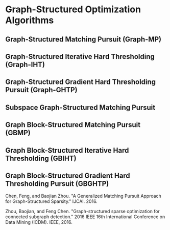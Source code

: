 # Graph-Structured Optimization Algorithms

## Graph-Structured Matching Pursuit (Graph-MP)



## Graph-Structured Iterative Hard Thresholding (Graph-IHT)

## Graph-Structured Gradient Hard Thresholding Pursuit (Graph-GHTP)

## Subspace Graph-Structured Matching Pursuit

## Graph Block-Structured Matching Pursuit (GBMP)

## Graph Block-Structured Iterative Hard Thresholding (GBIHT)

## Graph Block-Structured Gradient Hard Thresholding Pursuit (GBGHTP)


Chen, Feng, and Baojian Zhou. "A Generalized Matching Pursuit Approach for Graph-Structured Sparsity." IJCAI. 2016.

Zhou, Baojian, and Feng Chen. "Graph-structured sparse optimization for connected subgraph detection." 2016 IEEE 16th International Conference on Data Mining (ICDM). IEEE, 2016. 
